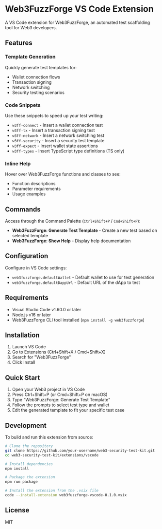 # Web3FuzzForge VS Code Extension

A VS Code extension for Web3FuzzForge, an automated test scaffolding tool for Web3 developers.

## Features

### Template Generation

Quickly generate test templates for:
- Wallet connection flows
- Transaction signing
- Network switching
- Security testing scenarios

### Code Snippets

Use these snippets to speed up your test writing:
- `w3ff-connect` - Insert a wallet connection test
- `w3ff-tx` - Insert a transaction signing test
- `w3ff-network` - Insert a network switching test
- `w3ff-security` - Insert a security test template
- `w3ff-expect` - Insert wallet state assertions
- `w3ff-types` - Insert TypeScript type definitions (TS only)

### Inline Help

Hover over Web3FuzzForge functions and classes to see:
- Function descriptions
- Parameter requirements
- Usage examples

## Commands

Access through the Command Palette (`Ctrl+Shift+P` / `Cmd+Shift+P`):

- **Web3FuzzForge: Generate Test Template** - Create a new test based on selected template
- **Web3FuzzForge: Show Help** - Display help documentation

## Configuration

Configure in VS Code settings:

- `web3fuzzforge.defaultWallet` - Default wallet to use for test generation
- `web3fuzzforge.defaultDappUrl` - Default URL of the dApp to test

## Requirements

- Visual Studio Code v1.60.0 or later
- Node.js v16 or later
- Web3FuzzForge CLI tool installed (`npm install -g web3fuzzforge`)

## Installation

1. Launch VS Code
2. Go to Extensions (Ctrl+Shift+X / Cmd+Shift+X)
3. Search for "Web3FuzzForge"
4. Click Install

## Quick Start

1. Open your Web3 project in VS Code
2. Press Ctrl+Shift+P (or Cmd+Shift+P on macOS)
3. Type "Web3FuzzForge: Generate Test Template"
4. Follow the prompts to select test type and wallet
5. Edit the generated template to fit your specific test case

## Development

To build and run this extension from source:

```bash
# Clone the repository
git clone https://github.com/your-username/web3-security-test-kit.git
cd web3-security-test-kit/extensions/vscode

# Install dependencies
npm install

# Package the extension
npm run package

# Install the extension from the .vsix file
code --install-extension web3fuzzforge-vscode-0.1.0.vsix
```

## License

MIT 
